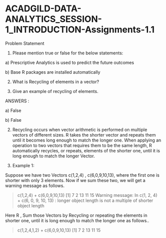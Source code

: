 # ACADGILD-DATA-ANALYTICS_SESSION-1_INTRODUCTION-Assignments-1.1

Problem Statement

1. Please mention true or false for the below statements:

a) Prescriptive Analytics is used to predict the future outcomes

b) Base R packages are installed automatically

2. What is Recycling of elements in a vector?

3. Give an example of recycling of elements.

ANSWERS : 

a) False

b) False

2.   Recycling occurs when vector arithmetic is performed on multiple vectors of different sizes. R takes the shorter vector and repeats them until it becomes long enough to match the longer one.
When applying an operation to two vectors that requires them to be the same length, R automatically recycles, or repeats, elements of the shorter one, until it is long enough to match the longer Vector. 

3. Example 1:

Suppose we have two Vectors c(1,2,4) , c(6,0,9,10,13), where the first one is shorter with only 3 elements. Now if we sum these two, we will get a warning message as follows.
> c(1,2,4) + c(6,0,9,10,13)
[1]  7  2 13 11 15
Warning message:
In c(1, 2, 4) + c(6, 0, 9, 10, 13) :  longer object length is not a multiple of shorter object length

Here R , Sum those Vectors by Recycling or repeating the elements in shorter one, until it is long enough to match the longer one as follows..

> c(1,2,4,1,2) + c(6,0,9,10,13)
[1]  7  2 13 11 15

